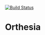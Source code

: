 [![Build Status](https://travis-ci.com/Xwilarg/Orthesia.svg?branch=master)](https://travis-ci.com/Xwilarg/Orthesia)<br/>

# Orthesia
